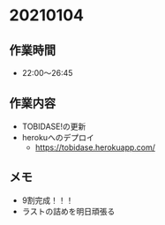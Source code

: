 # 20210104

## 作業時間

- 22:00～26:45

## 作業内容

- TOBIDASE!の更新
- herokuへのデプロイ
  - https://tobidase.herokuapp.com/

## メモ

- 9割完成！！！
- ラストの詰めを明日頑張る
